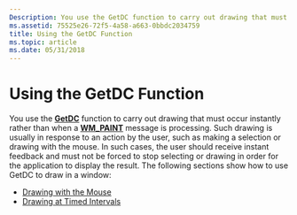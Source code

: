 ```yaml
---
Description: You use the GetDC function to carry out drawing that must occur instantly rather than when a WM\_PAINT message is processing.
ms.assetid: 75525e26-72f5-4a58-a663-0bbdc2034759
title: Using the GetDC Function
ms.topic: article
ms.date: 05/31/2018
---
```


# Using the GetDC Function

You use the [**GetDC**](/windows/desktop/api/Winuser/nf-winuser-getdc) function to carry out drawing that must occur instantly rather than when a [**WM\_PAINT**](wm-paint.md) message is processing. Such drawing is usually in response to an action by the user, such as making a selection or drawing with the mouse. In such cases, the user should receive instant feedback and must not be forced to stop selecting or drawing in order for the application to display the result. The following sections show how to use GetDC to draw in a window:

-   [Drawing with the Mouse](drawing-with-the-mouse.md)
-   [Drawing at Timed Intervals](drawing-at-timed-intervals.md)

 

 



